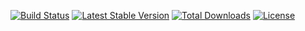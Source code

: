 [![Build Status](https://travis-ci.org/MindyPHP/QueryBuilder.svg?branch=master)](https://travis-ci.org/MindyPHP/QueryBuilder)
[![Latest Stable Version](https://poser.pugx.org/mindy/query_builder/v/stable)](https://packagist.org/packages/mindy/query_builder)
[![Total Downloads](https://poser.pugx.org/mindy/query_builder/downloads)](https://packagist.org/packages/mindy/query_builder)
[![License](https://poser.pugx.org/mindy/query_builder/license)](https://packagist.org/packages/mindy/query_builder)

